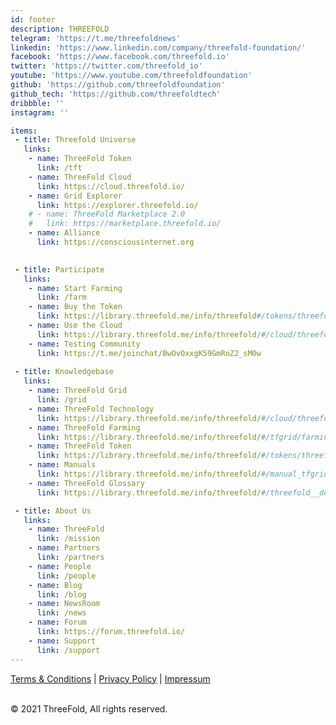 ```yaml
---
id: footer
description: THREEFOLD
telegram: 'https://t.me/threefoldnews'
linkedin: 'https://www.linkedin.com/company/threefold-foundation/'
facebook: 'https://www.facebook.com/threefold.io'
twitter: 'https://twitter.com/threefold_io'
youtube: 'https://www.youtube.com/threefoldfoundation'
github: 'https://github.com/threefoldfoundation'
github_tech: 'https://github.com/threefoldtech'
dribbble: ''
instagram: ''

items:
 - title: Threefold Universe
   links:
    - name: ThreeFold Token
      link: /tft
    - name: ThreeFold Cloud
      link: https://cloud.threefold.io/
    - name: Grid Explorer
      link: https://explorer.threefold.io/      
    # - name: ThreeFold Marketplace 2.0
    #   link: https://marketplace.threefold.io/
    - name: Alliance
      link: https://consciousinternet.org

        
 - title: Participate
   links:
    - name: Start Farming
      link: /farm
    - name: Buy the Token
      link: https://library.threefold.me/info/threefold#/tokens/threefold__how_to_buy
    - name: Use the Cloud
      link: https://library.threefold.me/info/threefold/#/cloud/threefold__cloud_home
    - name: Testing Community
      link: https://t.me/joinchat/BwOvOxxgK59GmRoZ2_sM0w
 
 - title: Knowledgebase
   links:
    - name: ThreeFold Grid
      link: /grid
    - name: ThreeFold Technology
      link: https://library.threefold.me/info/threefold/#/cloud/threefold__cloud_home
    - name: ThreeFold Farming
      link: https://library.threefold.me/info/threefold/#/tfgrid/farming/threefold__farming_home
    - name: ThreeFold Token
      link: https://library.threefold.me/info/threefold/#/tokens/threefold__tokens_home
    - name: Manuals
      link: https://library.threefold.me/info/threefold/#/manual_tfgrid3/threefold__manual3_home
    - name: ThreeFold Glossary
      link: https://library.threefold.me/info/threefold/#/threefold__definitions_concepts

 - title: About Us
   links:
    - name: ThreeFold
      link: /mission
    - name: Partners
      link: /partners
    - name: People
      link: /people
    - name: Blog
      link: /blog
    - name: NewsRoom
      link: /news
    - name: Forum
      link: https://forum.threefold.io/
    - name: Support
      link: /support
---
```


[Terms & Conditions](https://library.threefold.me/info/legal/#/legal__terms_conditions_websites) | [Privacy Policy](https://library.threefold.me/info/legal/#/legal__privacypolicy) | [Impressum]()

<br/>
&#xA9; 2021 ThreeFold, All rights reserved.